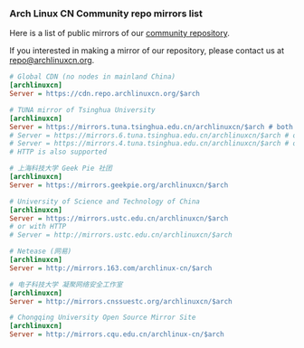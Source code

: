 ### Arch Linux CN Community repo mirrors list

Here is a list of public mirrors of our [community repository](https://github.com/archlinuxcn/repo).

If you interested in making a mirror of our repository, please contact us at repo@archlinuxcn.org.

```ini
# Global CDN (no nodes in mainland China)
[archlinuxcn]
Server = https://cdn.repo.archlinuxcn.org/$arch
```

```ini
# TUNA mirror of Tsinghua University
[archlinuxcn]
Server = https://mirrors.tuna.tsinghua.edu.cn/archlinuxcn/$arch # both IPv4 & IPv6
# Server = https://mirrors.6.tuna.tsinghua.edu.cn/archlinuxcn/$arch # only IPv6
# Server = https://mirrors.4.tuna.tsinghua.edu.cn/archlinuxcn/$arch # only IPv4
# HTTP is also supported
```

```ini
# 上海科技大学 Geek Pie 社团
[archlinuxcn]
Server = https://mirrors.geekpie.org/archlinuxcn/$arch
```

```ini
# University of Science and Technology of China
[archlinuxcn]
Server = https://mirrors.ustc.edu.cn/archlinuxcn/$arch
# or with HTTP
# Server = http://mirrors.ustc.edu.cn/archlinuxcn/$arch
```

```ini
# Netease (网易)
[archlinuxcn]
Server = http://mirrors.163.com/archlinux-cn/$arch
```

```ini
# 电子科技大学 凝聚网络安全工作室
[archlinuxcn]
Server = http://mirrors.cnssuestc.org/archlinuxcn/$arch
```

```ini
# Chongqing University Open Source Mirror Site
[archlinuxcn]
Server = http://mirrors.cqu.edu.cn/archlinux-cn/$arch
```

